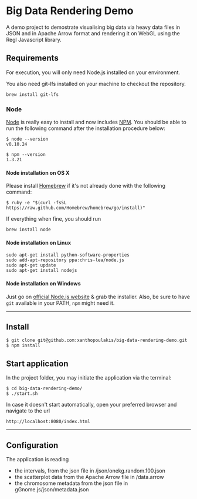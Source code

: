 # Big Data Rendering Demo

A demo project to demostrate visualising big data via heavy data files in JSON and in Apache Arrow format and rendering it on WebGL using the Regl Javascript library.

## Requirements

For execution, you will only need Node.js installed on your environment.

You also need git-lfs installed on your machine to checkout the repository.

    brew install git-lfs

### Node

[Node](http://nodejs.org/) is really easy to install and now includes [NPM](https://npmjs.org/).
You should be able to run the following command after the installation procedure
below:

    $ node --version
    v0.10.24

    $ npm --version
    1.3.21

#### Node installation on OS X

Please install [Homebrew](http://brew.sh/) if it's not already done with the following command:

    $ ruby -e "$(curl -fsSL https://raw.github.com/Homebrew/homebrew/go/install)"

If everything when fine, you should run

    brew install node

#### Node installation on Linux

    sudo apt-get install python-software-properties
    sudo add-apt-repository ppa:chris-lea/node.js
    sudo apt-get update
    sudo apt-get install nodejs

#### Node installation on Windows

Just go on [official Node.js website](http://nodejs.org/) & grab the installer.
Also, be sure to have `git` available in your PATH, `npm` might need it.

---

## Install

    $ git clone git@github.com:xanthopoulakis/big-data-rendering-demo.git
    $ npm install

## Start application

In the project folder, you may initiate the application via the terminal:

    $ cd big-data-rendering-demo/
    $ ./start.sh

In case it doesn't start automatically, open your preferred browser and navigate to the url

    http://localhost:8080/index.html


---

## Configuration

The application is reading

- the intervals, from the json file in /json/onekg.random.100.json
- the scatterplot data from the Apache Arrow file in /data.arrow
- the chromosome metadata from the json file in gGnome.js/json/metadata.json

